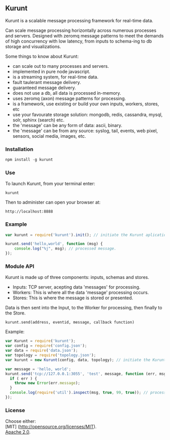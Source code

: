 ## Kurunt

Kurunt is a scalable message processing framework for real-time data. 

Can scale message processing horizontally across numerous processes and servers. Designed with zeromq message patterns to meet the demands of high concurrency with low latency, from inputs to schema-ing to db storage and visualizations.  

Some things to know about Kurunt:  
- can scale out to many processes and servers.  
- implemented in pure node javascript.  
- is a streaming system, for real-time data.  
- fault taulerant message delivery.  
- guaranteed message delivery.  
- does not use a db, all data is processed in-memory.  
- uses zeromq (axon) message patterns for processing.  
- is a framework, use existing or build your own inputs, workers, stores, etc  
- use your favourate storage solution: mongodb, redis, cassandra, mysql, solr, sphinx (search) etc.  
- the 'message' can be any form of data: ascii, binary.  
- the 'message' can be from any source: syslog, tail, events, web pixel, sensors, social media, images, etc.  

### Installation

```js
npm install -g kurunt
```

### Use

To launch Kurunt, from your terminal enter:

```
kurunt
```

Then to administer can open your browser at:

```
http://localhost:8888
```

### Example

```js
var kurunt = require('kurunt').init(); // initiate the Kurunt aplication.

kurunt.send('hello,world', function (msg) {
	console.log("%j", msg); // processed message.
});
```

### Module API

Kurunt is made up of three components: inputs, schemas and stores.  

- Inputs: TCP server, acepting data 'messages' for processing.  
- Workers: This is where all the data 'message' processing occurs.  
- Stores: This is where the message is stored or presented.  

Data is then sent into the Input, to the Worker for processing, then finally to the Store.  

```
kurunt.send(address, eventid, message, callback function)

```
Example:

```js
var Kurunt = require('kurunt');
var config = require('config.json');
var data = require('data.json');
var topology = require('topology.json');
var kurunt = new Kurunt(config, data, topology); // initiate the Kurunt aplication.

var message = 'hello, world';
kurunt.send('tcp://127.0.0.1:3055', 'test', message, function (err, msg) {
  if ( err ) {
    throw new Error(err.message);
  }
  console.log(require('util').inspect(msg, true, 99, true)); // processed message.
});
```

### License

Choose either:  
[MIT] (http://opensource.org/licenses/MIT).  
[Apache 2.0](http://www.apache.org/licenses/LICENSE-2.0).

